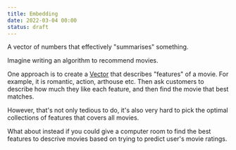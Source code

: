 ```yaml
---
title: Embedding
date: 2022-03-04 00:00
status: draft
---
```


A vector of numbers that effectively "summarises" something.

Imagine writing an algorithm to recommend movies.

One approach is to create a [Vector](vector.md) that describes "features" of a movie. For example, it is romantic, action, arthouse etc. Then ask customers to describe how much they like each feature, and then find the movie that best matches.

However, that's not only tedious to do, it's also very hard to pick the optimal collections of features that covers all movies.

What about instead if you could give a computer room to find the best features to descrive movies based on trying to predict user's movie ratings.
